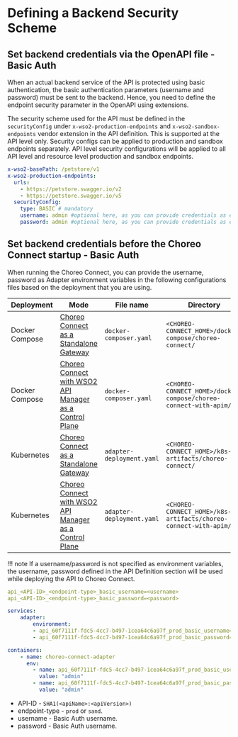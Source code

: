 # Defining a Backend Security Scheme

## Set backend credentials via the OpenAPI file - Basic Auth

When an actual backend service of the API is protected using basic authentication, the basic authentication parameters (username and password) must be sent to the backend. 
Hence, you need to define the endpoint security parameter in the OpenAPI using extensions.

The security scheme used for the API must be defined in the `securityConfig` under `x-wso2-production-endpoints` and `x-wso2-sandbox-endpoints` vendor extension in the API definition.
This is supported at the API level only. 
Security configs can be applied to production and sandbox endpoints separately. 
API level security configurations will be applied to all API level and resource level production and sandbox endpoints.

```yaml
x-wso2-basePath: /petstore/v1
x-wso2-production-endpoints: 
  urls:
    - https://petstore.swagger.io/v2
    - https://petstore.swagger.io/v5
  securityConfig:
    type: BASIC # mandatory
    username: admin #optional here, as you can provide credentials as environment variables
    password: admin #optional here, as you can provide credentials as environment variables
```

## Set backend credentials before the Choreo Connect startup - Basic Auth

When running the Choreo Connect, you can provide the username, password as Adapter environment variables in the following configurations files based on the deployment that you are using.

| **Deployment** | **Mode**| **File name** | **Directory** |
|----------------|---------|---------------|---------------|
| Docker Compose |[Choreo Connect as a Standalone Gateway]({{base_path}}/deploy-and-publish/deploy-on-gateway/choreo-connect/concepts/as-a-standalone-gateway/)| `docker-composer.yaml` | `<CHOREO-CONNECT_HOME>/docker-compose/choreo-connect/` |
| Docker Compose |[Choreo Connect with WSO2 API Manager as a Control Plane]({{base_path}}/deploy-and-publish/deploy-on-gateway/choreo-connect/concepts/apim-as-control-plane/) | `docker-composer.yaml` | `<CHOREO-CONNECT_HOME>/docker-compose/choreo-connect-with-apim/` |
| Kubernetes |[Choreo Connect as a Standalone Gateway]({{base_path}}/deploy-and-publish/deploy-on-gateway/choreo-connect/concepts/as-a-standalone-gateway/)| `adapter-deployment.yaml` | `<CHOREO-CONNECT_HOME>/k8s-artifacts/choreo-connect/` |
| Kubernetes |[Choreo Connect with WSO2 API Manager as a Control Plane]({{base_path}}/deploy-and-publish/deploy-on-gateway/choreo-connect/concepts/apim-as-control-plane/)| `adapter-deployment.yaml` | `<CHOREO-CONNECT_HOME>/k8s-artifacts/choreo-connect-with-apim/` |


!!! note 
    If a username/password is not specified as environment variables, the username, password defined in the API Definition section will be used while deploying the API to Choreo Connect.

```yaml tab="Format"
api_<API-ID>_<endpoint-type>_basic_username=<username>
api_<API-ID>_<endpoint-type>_basic_password=<password>
```

``` yaml tab="Docker Example"
services:
    adapter:
        environment:
        - api_60f7111f-fdc5-4cc7-b497-1cea64c6a97f_prod_basic_username="admin"
        - api_60f7111f-fdc5-4cc7-b497-1cea64c6a97f_prod_basic_password="admin"
```

``` yaml tab="Kubernetes Example"
containers:
    - name: choreo-connect-adapter
      env:
        - name: api_60f7111f-fdc5-4cc7-b497-1cea64c6a97f_prod_basic_username
          value: "admin"
        - name: api_60f7111f-fdc5-4cc7-b497-1cea64c6a97f_prod_basic_password
          value: "admin"
```

- API-ID - `SHA1(<apiName>:<apiVersion>)`
- endpoint-type - `prod` or `sand`.
- username - Basic Auth username.
- password - Basic Auth username.
